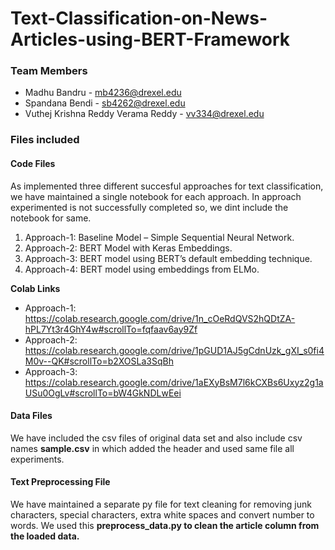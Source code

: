# Text-Classification-on-News-Articles-using-BERT-Framework

### Team Members
* Madhu Bandru - mb4236@drexel.edu
* Spandana Bendi - sb4262@drexel.edu
* Vuthej Krishna Reddy Verama Reddy - vv334@drexel.edu


### Files included

#### Code Files

As implemented three different succesful approaches for text classification, we have maintained a single notebook for each approach. In approach experimented is not successfully completed so, we dint include the notebook for same.

1.	Approach-1: Baseline Model – Simple Sequential Neural Network.
2.	Approach-2: BERT Model with Keras Embeddings.
3.	Approach-3: BERT model using BERT’s default embedding technique.
4.	Approach-4: BERT model using embeddings from ELMo.

<b>Colab Links</b>
* Approach-1: https://colab.research.google.com/drive/1n_cOeRdQVS2hQDtZA-hPL7Yt3r4GhY4w#scrollTo=fqfaav6ay9Zf
* Approach-2: https://colab.research.google.com/drive/1pGUD1AJ5gCdnUzk_gXI_s0fi4M0v--QK#scrollTo=b2XOSLa3SqBh
* Approach-3: https://colab.research.google.com/drive/1aEXyBsM7l6kCXBs6Uxyz2g1aUSu0OgLv#scrollTo=bW4GkNDLwEei

#### Data Files

We have included the csv files of original data set and also include csv names <b>sample.csv</b> in which added the header and used same file all experiments.

#### Text Preprocessing File

We have maintained a separate py file for text cleaning for removing junk characters, special characters, extra white spaces and convert number to words. We used this <b>preprocess_data.py<b> to clean the article column from the loaded data.
